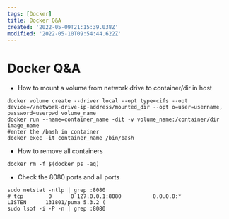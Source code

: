 ```yaml
---
tags: [Docker]
title: Docker Q&A
created: '2022-05-09T21:15:39.038Z'
modified: '2022-05-10T09:54:44.622Z'
---
```


# Docker Q&A

* How to mount a volume from network drive to container/dir in host
```shell
docker volume create --driver local --opt type=cifs --opt device=//network-drive-ip-address/mounted_dir --opt o=user=username, password=userpwd volume_name
docker run --name=container_name -dit -v volume_name:/container/dir image_name
#enter the /bash in container
docker exec -it container_name /bin/bash
```  
* How to remove all containers
```shell
docker rm -f $(docker ps -aq)
```
* Check the 8080 ports and all ports
```
sudo netstat -ntlp | grep :8080
# tcp        0      0 127.0.0.1:8080          0.0.0.0:*               LISTEN      131801/puma 5.3.2 ( 
sudo lsof -i -P -n | grep :8080
```

 
